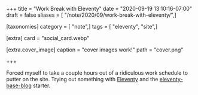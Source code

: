 +++
title = "Work Break with Eleventy"
date = "2020-09-19 13:10:16-07:00"
draft = false
aliases = [ "/note/2020/09/work-break-with-eleventy/",]

[taxonomies]
category = [ "note",]
tags = [ "eleventy", "site",]

[extra]
card = "social_card.webp"

[extra.cover_image]
caption = "cover images work!"
path = "cover.png"

+++

[Eleventy]: https://11ty.dev
[eleventy-base-blog]: https://github.com/11ty/eleventy-base-blog

Forced myself to take a couple hours out of a ridiculous work schedule to putter on the site.
Trying out something with [Eleventy][] and the [eleventy-base-blog][] starter.